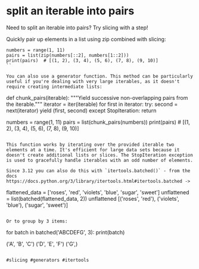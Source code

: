 # split an iterable into pairs

Need to split an iterable into pairs? Try slicing with a step!

Quickly pair up elements in a list using zip combined with slicing:

```
numbers = range(1, 11)
pairs = list(zip(numbers[::2], numbers[1::2]))
print(pairs)  # [(1, 2), (3, 4), (5, 6), (7, 8), (9, 10)]
``

You can also use a generator function. This method can be particularly useful if you're dealing with very large iterables, as it doesn't require creating intermediate lists:

```
def chunk_pairs(iterable):
    """Yield successive non-overlapping pairs from the iterable."""
    iterator = iter(iterable)
    for first in iterator:
        try:
            second = next(iterator)
            yield (first, second)
        except StopIteration:
            return

numbers = range(1, 11)
pairs = list(chunk_pairs(numbers))
print(pairs)  # [(1, 2), (3, 4), (5, 6), (7, 8), (9, 10)]
```

This function works by iterating over the provided iterable two elements at a time. It's efficient for large data sets because it doesn't create additional lists or slices. The StopIteration exception is used to gracefully handle iterables with an odd number of elements.

Since 3.12 you can also do this with `itertools.batched()` - from the docs https://docs.python.org/3/library/itertools.html#itertools.batched ->

```
flattened_data = ['roses', 'red', 'violets', 'blue', 'sugar', 'sweet']
unflattened = list(batched(flattened_data, 2))
unflattened
[('roses', 'red'), ('violets', 'blue'), ('sugar', 'sweet')]
```

Or to group by 3 items:

```
for batch in batched('ABCDEFG', 3):
    print(batch)

('A', 'B', 'C')
('D', 'E', 'F')
('G',)
```

#slicing #generators #itertools
